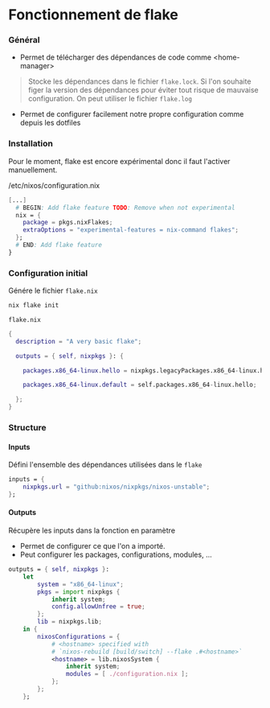 # Fonctionnement de flake

### Général

- Permet de télécharger des dépendances de code comme \<home-manager>
> Stocke les dépendances dans le fichier `flake.lock`.
> Si l'on souhaite figer la version des dépendances pour éviter tout risque de mauvaise configuration. On peut utiliser le fichier `flake.log`

- Permet de configurer facilement notre propre configuration comme depuis les dotfiles

### Installation

Pour le moment, flake est encore expérimental donc il faut l'activer manuellement.

/etc/nixos/configuration.nix
```nix
[...]
  # BEGIN: Add flake feature TODO: Remove when not experimental
  nix = {
    package = pkgs.nixFlakes;
    extraOptions = "experimental-features = nix-command flakes";
  };
  # END: Add flake feature
}
```

### Configuration initial

Génére le fichier `flake.nix`
```bash
nix flake init
```

`flake.nix`
```nix
{
  description = "A very basic flake";

  outputs = { self, nixpkgs }: {

    packages.x86_64-linux.hello = nixpkgs.legacyPackages.x86_64-linux.hello;

    packages.x86_64-linux.default = self.packages.x86_64-linux.hello;

  };
}
```

### Structure

#### Inputs

Défini l'ensemble des dépendances utilisées dans le `flake`

```nix
inputs = {
    nixpkgs.url = "github:nixos/nixpkgs/nixos-unstable";
};
```

#### Outputs

Récupère les inputs dans la fonction en paramètre
- Permet de configurer ce que l'on a importé.
- Peut configurer les packages, configurations, modules, ...

```nix
outputs = { self, nixpkgs }:
    let
        system = "x86_64-linux";
        pkgs = import nixpkgs {
            inherit system;
            config.allowUnfree = true;
        };
        lib = nixpkgs.lib;
    in {
        nixosConfigurations = {
            # <hostname> specified with
            # `nixos-rebuild [build/switch] --flake .#<hostname>`
            <hostname> = lib.nixosSystem {
                inherit system;
                modules = [ ./configuration.nix ];
            };
        };
    };
```